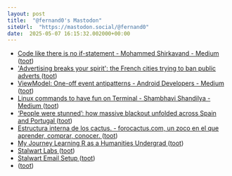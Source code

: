 ```yaml
---
layout: post
title:  "@fernand0's Mastodon"
siteUrl:  "https://mastodon.social/@fernand0"
date:  2025-05-07 16:15:32.002000+00:00
---
```

*  [Code like there is no if-statement - Mohammed Shirkavand - Medium ](https://medium.com/@shirkavand/code-like-there-is-no-if-statement-36ca170c2b9) ([toot](https://mastodon.social/@fernand0/114467440689257392))
*  ['Advertising breaks your spirit': the French cities trying to ban public adverts ](https://www.theguardian.com/cities/2019/dec/23/advertising-breaks-your-spirit-the-french-cities-trying-to-ban-public-advert) ([toot](https://mastodon.social/@fernand0/114467336665397116))
*  [ViewModel: One-off event antipatterns - Android Developers - Medium ](https://medium.com/androiddevelopers/viewmodel-one-off-event-antipatterns-16a1da869b9) ([toot](https://mastodon.social/@fernand0/114467028741390121))
*  [Linux commands to have fun on Terminal - Shambhavi Shandilya - Medium ](https://shambhavishandilya.medium.com/linux-commands-to-have-fun-on-terminal-2df8da483d5) ([toot](https://mastodon.social/@fernand0/114466835473269311))
*  [‘People were stunned’: how massive blackout unfolded across Spain and Portugal ](https://www.theguardian.com/world/2025/apr/28/people-were-stunned-spaniards-caught-unawares-by-power-outag) ([toot](https://mastodon.social/@fernand0/114466457131009768))
*  [Estructura interna de los cactus. - forocactus.com, un zoco en el que aprender, comprar, conocer. ](https://www.forocactus.com/viewtopic.php?t=1693) ([toot](https://mastodon.social/@fernand0/114466356619747383))
*  [My Journey Learning R as a Humanities Undergrad ](https://www.codingthepast.com/2025/04/22/How-I-learned-R.htm) ([toot](https://mastodon.social/@fernand0/114466157667315835))
*  [Stalwart Labs ](https://github.com/stalwartlab) ([toot](https://mastodon.social/@fernand0/114465774704701874))
*  [Stalwart Email Setup   ](https://blog.webb.page/2025-04-30-stalwart-tips-n-tricks.txt) ([toot](https://mastodon.social/@fernand0/114465578694699173))
*  [ ](https://mastodon.social/@bigballer) ([toot](https://mastodon.social/@fernand0/114464835875377160))
